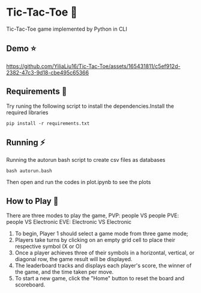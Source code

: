 # Tic-Tac-Toe :space_invader:

Tic-Tac-Toe game implemented by Python in CLI

## Demo :star:

https://github.com/YiliaLiu16/Tic-Tac-Toe/assets/165431811/c5ef912d-2382-47c3-9d18-cbe495c65366

## Requirements :notebook_with_decorative_cover:

Try runing the following script to install the dependencies.Install the required libraries

```
pip install -r requirements.txt
```

## Running :zap:

Running the autorun bash script to create csv files as databases

```
bash autorun.bash
```

Then open and run the codes in plot.ipynb to see the plots


## How to Play :thought_balloon:

There are three modes to play the game, 
PVP: people VS people
PVE: people VS Electronic
EVE: Electronic VS Electronic

1. To begin, Player 1 should select a game mode from three game mode;
2. Players take turns by clicking on an empty grid cell to place their respective symbol (X
 or O)
3. Once a player achieves three of their symbols in a horizontal, vertical, or diagonal row, the game result will be displayed.
4. The leaderboard tracks and displays each player's score, the winner of the game, and the time taken per move.
5. To start a new game, click the "Home" button to reset the board and scoreboard.



